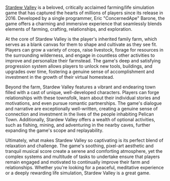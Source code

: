 [Stardew Valley](https://store.steampowered.com/app/413150/Stardew_Valley/) is a beloved, critically acclaimed farming/life simulation game that has captured the hearts of millions of players since its release in 2016. Developed by a single programmer, Eric "ConcernedApe" Barone, the game offers a charming and immersive experience that seamlessly blends elements of farming, crafting, relationships, and exploration.

At the core of Stardew Valley is the player's inherited family farm, which serves as a blank canvas for them to shape and cultivate as they see fit. Players can grow a variety of crops, raise livestock, forage for resources in the surrounding wilderness, and engage in countless other activities to improve and personalize their farmstead. The game's deep and satisfying progression system allows players to unlock new tools, buildings, and upgrades over time, fostering a genuine sense of accomplishment and investment in the growth of their virtual homestead.

Beyond the farm, Stardew Valley features a vibrant and endearing town filled with a cast of unique, well-developed characters. Players can forge relationships with these townsfolk, learn about their individual stories and motivations, and even pursue romantic partnerships. The game's dialogue and narrative are exceptionally well-written, creating a genuine sense of connection and investment in the lives of the people inhabiting Pelican Town. Additionally, Stardew Valley offers a wealth of optional activities, such as fishing, mining, and adventuring in the nearby caves, further expanding the game's scope and replayability.

Ultimately, what makes Stardew Valley so captivating is its perfect blend of relaxation and challenge. The game's soothing, pixel-art aesthetic and tranquil musical score create a serene and comforting atmosphere, yet the complex systems and multitude of tasks to undertake ensure that players remain engaged and motivated to continually improve their farm and relationships. Whether you're looking for a peaceful, meditative experience or a deeply rewarding life simulation, Stardew Valley is a great game.
